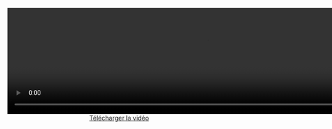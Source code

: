 <p style="text-align: center;">
  <video width="900" height="240" autoplay loop muted playsinline>
    <source src="assets/Profile_Banner.mp4" type="video/mp4">
    Votre navigateur ne supporte pas la vidéo.
  </video>
  <br>
  <a href="assets/Profile_Banner.mp4">Télécharger la vidéo</a>
</p>
